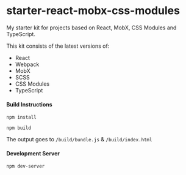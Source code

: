 # starter-react-mobx-css-modules
My starter kit for projects based on React, MobX, CSS Modules and TypeScript.

This kit consists of the latest versions of:
* React
* Webpack
* MobX
* SCSS
* CSS Modules
* TypeScript

#### Build Instructions

`npm install`

`npm build`

The output goes to `/build/bundle.js` & `/build/index.html`

#### Development Server

`npm dev-server`
